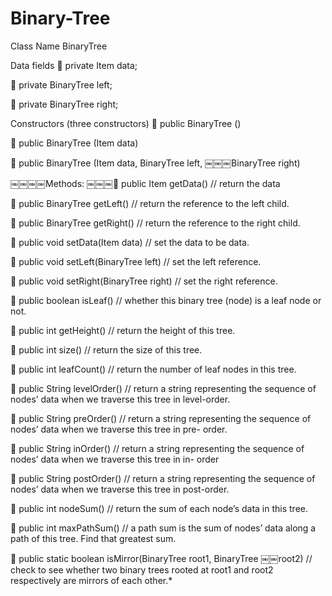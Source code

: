 # Binary-Tree

Class Name
BinaryTree

Data fields
 private Item data; 

 private BinaryTree<Item> left;

 private BinaryTree<Item> right;


Constructors (three constructors)
 public BinaryTree ()

 public BinaryTree (Item data)

 public BinaryTree (Item data, BinaryTree<Item> left, ￼￼￼BinaryTree<Item> right)


￼￼￼￼Methods:
￼￼￼ public Item getData() // return the data

 public BinaryTree<Item> getLeft() // return the reference
to the left child.

 public BinaryTree<Item> getRight() // return the reference
to the right child.

 public void setData(Item data) // set the data to be data.

 public void setLeft(BinaryTree<Item> left) // set the left
reference.

 public void setRight(BinaryTree<Item> right) // set the
right reference.

 public boolean isLeaf() // whether this binary tree (node)
is a leaf node or not.

 public int getHeight() // return the height of this tree.

 public int size() // return the size of this tree.

 public int leafCount() // return the number of leaf nodes in
this tree.

 public String levelOrder() // return a string representing
the sequence of nodes’ data when we traverse this tree in
level-order.

 public String preOrder() // return a string representing the
sequence of nodes’ data when we traverse this tree in pre-
order.

 public String inOrder() // return a string representing the
sequence of nodes’ data when we traverse this tree in in-
order

 public String postOrder() // return a string representing
the sequence of nodes’ data when we traverse this tree in
post-order.

 public int nodeSum() // return the sum of each node’s data
in this tree.

 public int maxPathSum() // a path sum is the sum of
nodes’ data along a path of this tree. Find that greatest
sum.

 public static boolean isMirror(BinaryTree root1, BinaryTree ￼￼root2) // check to see whether two binary trees rooted at root1 and root2 respectively are mirrors of each other.*
